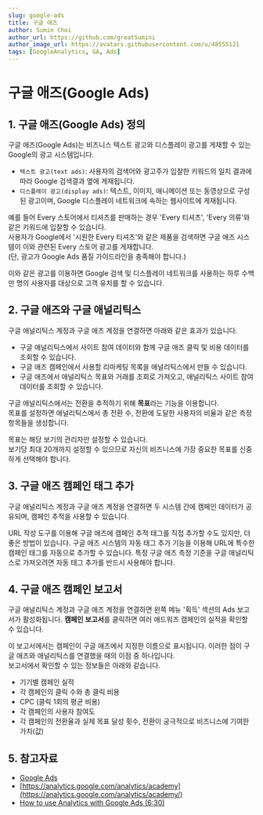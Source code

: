 ```yaml
---
slug: google-ads
title: 구글 애즈
author: Sumin Choi
author_url: https://github.com/greatSumini
author_image_url: https://avatars.githubusercontent.com/u/48555121
tags: [GoogleAnalytics, GA, Ads]
---
```


# 구글 애즈(Google Ads)

## 1. 구글 애즈(Google Ads) 정의

구글 애즈(Google Ads)는 비즈니스 텍스트 광고와 디스플레이 광고를 게재할 수 있는 Google의 광고 시스템입니다.

- ```텍스트 광고(text ads)```: 사용자의 검색어와 광고주가 입찰한 키워드의 일치 결과에 따라 Google 검색결과 옆에 게재됩니다.
- ```디스플레이 광고(display ads)```: 텍스트, 이미지, 애니메이션 또는 동영상으로 구성된 광고이며, Google 디스플레이 네트워크에 속하는 웹사이트에 게재됩니다.

예를 들어 Every 스토어에서 티셔츠를 판매하는 경우 'Every 티셔츠', 'Every 의류'와 같은 키워드에 입찰할 수 있습니다.<br/>
사용자가 Google에서 '시원한 Every 티셔츠'와 같은 제품을 검색하면 구글 애즈 시스템이 이와 관련된 Every 스토어 광고를 게재합니다.<br/>
(단, 광고가 Google Ads 품질 가이드라인을 충족해야 합니다.)

이와 같은 광고를 이용하면 Google 검색 및 디스플레이 네트워크를 사용하는 하루 수백만 명의 사용자를 대상으로 고객 유치를 할 수 있습니다.

## 2. 구글 애즈와 구글 애널리틱스

구글 애널리틱스 계정과 구글 애즈 계정을 연결하면 아래와 같은 효과가 있습니다.

- 구글 애널리틱스에서 사이트 참여 데이터와 함께 구글 애즈 클릭 및 비용 데이터를 조회할 수 있습니다.
- 구글 애즈 캠페인에서 사용할 리마케팅 목록을 애널리틱스에서 만들 수 있습니다.
- 구글 애즈에서 애널리틱스 목표와 거래를 조회로 가져오고, 애널리틱스 사이트 참여 데이터를 조회할 수 있습니다.

구글 애널리틱스에서는 전환을 추적하기 위해 **목표**라는 기능을 이용합니다.<br/>
목표를 설정하면 애널리틱스에서 총 전환 수, 전환에 도달한 사용자의 비율과 같은 측정항목들을 생성합니다.

목표는 해당 보기의 관리자만 설정할 수 있습니다.<br/>
보기당 최대 20개까지 설정할 수 있으므로 자신의 비즈니스에 가장 중요한 목표를 신중하게 선택해야 합니다.

## 3. 구글 애즈 캠페인 태그 추가

구글 애널리틱스 계정과 구글 애즈 계정을 연결하면 두 시스템 간에 캠페인 데이터가 공유되며, 캠페인 추적을 사용할 수 있습니다.

URL 작성 도구를 이용해 구글 애즈에 캠페인 추적 태그를 직접 추가할 수도 있지만, 더 좋은 방법이 있습니다. 구글 애즈 시스템의 자동 태그 추가 기능을 이용해 URL에 특수한 캠페인 태그를 자동으로 추가할 수 있습니다. 특정 구글 애즈 측정 기준을 구글 애널리틱스로 가져오려면 자동 태그 추가를 반드시 사용해야 합니다.

## 4. 구글 애즈 캠페인 보고서

구글 애널리틱스 계정과 구글 애즈 계정을 연결하면 왼쪽 메뉴 '획득' 섹션의 Ads 보고서가 활성화됩니다. **캠페인 보고서**를 클릭하면 여러 애드워즈 캠페인의 실적을 확인할 수 있습니다.

이 보고서에서는 캠페인이 구글 애즈에서 지정한 이름으로 표시됩니다. 이러한 점이 구글 애즈와 애널리틱스를 연결했을 때의 이점 중 하나입니다.<br/>
보고서에서 확인할 수 있는 정보들은 아래와 같습니다.

- 기기별 캠페인 실적
- 각 캠페인의 클릭 수와 총 클릭 비용
- CPC (클릭 1회의 평균 비용)
- 각 캠페인의 사용자 참여도
- 각 캠페인의 전환율과 실제 목표 달성 횟수, 전환이 궁극적으로 비즈니스에 기여한 가치(값)

## 5. 참고자료

- [Google Ads](https://ads.google.com/intl/ko_kr/getstarted/)
- [https://analytics.google.com/analytics/academy](https://analytics.google.com/analytics/academy/)
- [How to use Analytics with Google Ads (6:30)](https://www.youtube.com/watch?v=q8RLUH4vJXA&feature=emb_title)
